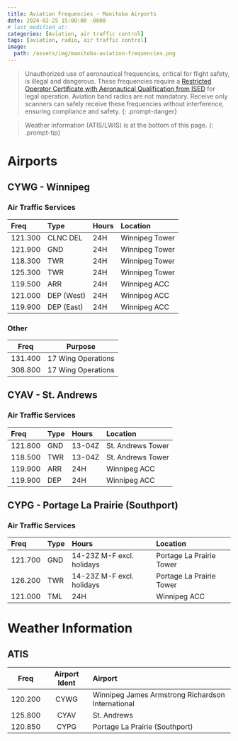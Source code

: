 ```yaml
---
title: Aviation Frequencies - Manitoba Airports
date: 2024-02-25 15:00:00 -0600
# last_modified_at: 
categories: [Aviation, air traffic control]
tags: [aviation, radio, air traffic control]
image:
  path: /assets/img/manitoba-aviation-frequencies.png
---
```

> Unauthorized use of aeronautical frequencies, critical for flight safety, is illegal and dangerous. These frequencies require a [Restricted Operator Certificate with Aeronautical Qualification from ISED](https://ised-isde.canada.ca/site/spectrum-management-telecommunications/en/licences-and-certificates/professional-radio-operator-certificates) for legal operation. Aviation band radios are not mandatory. Receive only scanners can safely receive these frequencies without interference, ensuring compliance and safety.
{: .prompt-danger}

> Weather information (ATIS/LWIS) is at the bottom of this page.
{: .prompt-tip}

# Airports

## CYWG - Winnipeg

### Air Traffic Services

| Freq    | Type       | Hours  | Location       |
| :-      | :-         | :-     | :-             |
| 121.300 | CLNC DEL   | 24H    | Winnipeg Tower |
| 121.900 | GND        | 24H    | Winnipeg Tower |
| 118.300 | TWR        | 24H    | Winnipeg Tower |
| 125.300 | TWR        | 24H    | Winnipeg Tower |
| 119.500 | ARR        | 24H    | Winnipeg ACC   |
| 121.000 | DEP (West) | 24H    | Winnipeg ACC   |
| 119.900 | DEP (East) | 24H    | Winnipeg ACC   |

### Other

|  Freq | Purpose |
| - | - |
| 131.400 | 17 Wing Operations |
| 308.800 | 17 Wing Operations |

## CYAV - St. Andrews

### Air Traffic Services

| Freq    | Type       | Hours  | Location          |
| :-      | :-         | :-     | :-                |
| 121.800 | GND        | 13-04Z | St. Andrews Tower |
| 118.500 | TWR        | 13-04Z | St. Andrews Tower |
| 119.900 | ARR        | 24H    | Winnipeg ACC      |
| 119.900 | DEP        | 24H    | Winnipeg ACC      |

## CYPG - Portage La Prairie (Southport)

### Air Traffic Services

| Freq    | Type       | Hours                     | Location                 |
| :-      | :-         | :-                        | :-                       |
| 121.700 | GND        | 14-23Z M-F excl. holidays | Portage La Prairie Tower |
| 126.200 | TWR        | 14-23Z M-F excl. holidays | Portage La Prairie Tower |
| 121.000 | TML        | 24H                       | Winnipeg ACC             |

# Weather Information

## ATIS

| Freq    | Airport Ident | Airport |
| :-:      | :-:           | :-        |
| 120.200 | CYWG | Winnipeg James Armstrong Richardson International |
| 125.800 | CYAV | St. Andrews |
| 120.850 | CYPG | Portage La Prairie (Southport) |